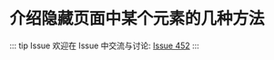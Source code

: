 # 介绍隐藏页面中某个元素的几种方法



::: tip Issue 
 欢迎在 Issue 中交流与讨论: [Issue 452](https://github.com/shfshanyue/Daily-Question/issues/452) 
:::



